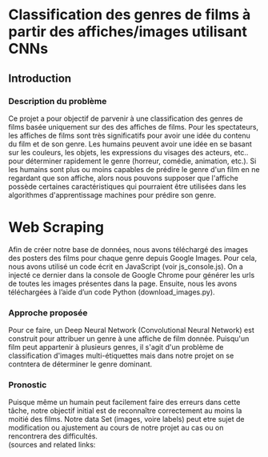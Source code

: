 # Classification des genres  de films à partir des affiches/images utilisant CNNs
## Introduction
### Description du problème 

Ce projet a pour objectif de parvenir à une classification des genres de films basée uniquement sur des des affiches de films.
Pour les spectateurs, les affiches de films sont très significatifs  pour avoir une idée du contenu du film et de son genre. Les humains peuvent avoir une idée en se basant sur les couleurs, les objets, les expressions du  visages des acteurs, etc.. pour déterminer rapidement le genre (horreur, comédie, animation, etc.).
Si les humains sont plus ou moins capables de prédire le genre d'un film en ne regardant que son affiche, alors nous pouvons supposer que l'affiche possède certaines caractéristiques qui pourraient être utilisées dans les algorithmes d'apprentissage machines pour prédire son genre.

# Web Scraping 
Afin de créer notre base de données, nous avons téléchargé des images des posters des films pour chaque genre depuis Google Images. Pour cela, nous avons utilisé un code écrit en JavaScript (voir js_console.js). On a injecté ce dernier dans la console de Google Chrome pour générer les urls de toutes les images présentes dans la page. Ensuite, nous les avons téléchargées à l’aide d’un code Python (download_images.py).

### Approche proposée
Pour ce faire, un Deep Neural Network (Convolutional Neural Network) est construit pour attribuer un genre à une affiche de film donnée. Puisqu'un film peut appartenir à plusieurs genres, il s'agit d'un problème de classification d'images multi-étiquettes mais dans notre projet on se contntera de déterminer le genre dominant.

### Pronostic
Puisque même un humain peut facilement faire des erreurs dans cette tâche, notre objectif initial est de reconnaître correctement au moins la moitié des films.
Notre data Set (images, voire labels) peut etre sujet de modification ou ajustement au cours de notre projet au cas ou on  rencontrera des difficultés.   
(sources and related links: 

